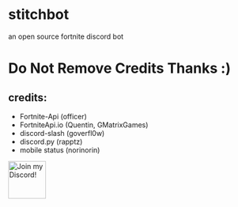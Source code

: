 # stitchbot
an open source fortnite discord bot


# Do Not Remove Credits Thanks :)
## credits:
* Fortnite-Api (officer)
* FortniteApi.io (Quentin, GMatrixGames)
* discord-slash (goverfl0w)
* discord.py (rapptz)
* mobile status (norinorin)

<a target="_blank" href="discord.gg/noteason" title="Join our Discord!">
<img draggable="false" src="https://discordapp.com/api/guilds/852759507036667914/widget.png?style=banner2" height="76px" draggable="false" alt="Join my Discord!">
</a>
